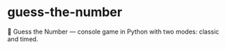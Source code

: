 # guess-the-number
🎯 Guess the Number — console game in Python with two modes: classic and timed.  
